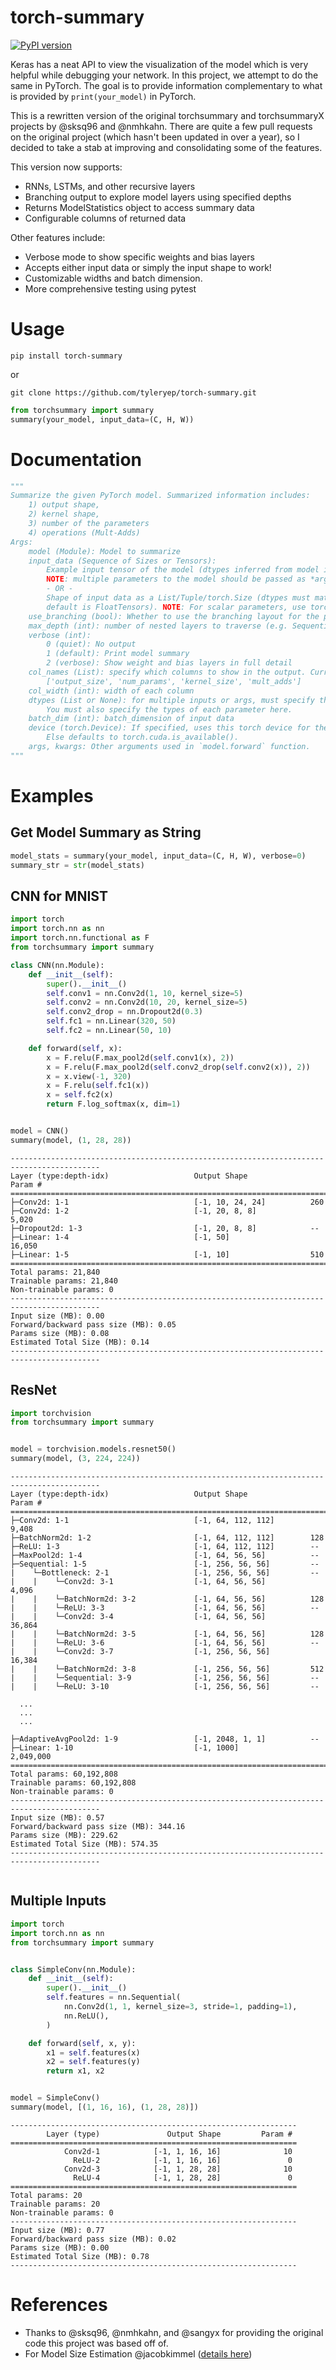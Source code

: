 # torch-summary
[![PyPI version](https://badge.fury.io/py/torch-summary.svg)](https://badge.fury.io/py/torch-summary)

Keras has a neat API to view the visualization of the model which is very helpful while debugging your network. In this project, we attempt to do the same in PyTorch. The goal is to provide information complementary to what is provided by `print(your_model)` in PyTorch.

This is a rewritten version of the original torchsummary and torchsummaryX projects by @sksq96 and @nmhkahn.
There are quite a few pull requests on the original project (which hasn't been updated in over a year), so I decided to take a stab at improving and consolidating some of the features.

This version now supports:
- RNNs, LSTMs, and other recursive layers
- Branching output to explore model layers using specified depths
- Returns ModelStatistics object to access summary data
- Configurable columns of returned data

Other features include:
- Verbose mode to show specific weights and bias layers
- Accepts either input data or simply the input shape to work!
- Customizable widths and batch dimension.
- More comprehensive testing using pytest


# Usage
`pip install torch-summary`

or

`git clone https://github.com/tyleryep/torch-summary.git`


```python
from torchsummary import summary
summary(your_model, input_data=(C, H, W))
```

# Documentation
```python
"""
Summarize the given PyTorch model. Summarized information includes:
    1) output shape,
    2) kernel shape,
    3) number of the parameters
    4) operations (Mult-Adds)
Args:
    model (Module): Model to summarize
    input_data (Sequence of Sizes or Tensors):
        Example input tensor of the model (dtypes inferred from model input).
        NOTE: multiple parameters to the model should be passed as *args, NOT as a List.
        - OR -
        Shape of input data as a List/Tuple/torch.Size (dtypes must match model input,
        default is FloatTensors). NOTE: For scalar parameters, use torch.Size([]).
    use_branching (bool): Whether to use the branching layout for the printed output.
    max_depth (int): number of nested layers to traverse (e.g. Sequentials)
    verbose (int):
        0 (quiet): No output
        1 (default): Print model summary
        2 (verbose): Show weight and bias layers in full detail
    col_names (List): specify which columns to show in the output. Currently supported:
        ['output_size', 'num_params', 'kernel_size', 'mult_adds']
    col_width (int): width of each column
    dtypes (List or None): for multiple inputs or args, must specify the size of both inputs.
        You must also specify the types of each parameter here.
    batch_dim (int): batch_dimension of input data
    device (torch.Device): If specified, uses this torch device for the model and model's input.
        Else defaults to torch.cuda.is_available().
    args, kwargs: Other arguments used in `model.forward` function.
"""
```


# Examples
## Get Model Summary as String
```python
model_stats = summary(your_model, input_data=(C, H, W), verbose=0)
summary_str = str(model_stats)
```

## CNN for MNIST

```python
import torch
import torch.nn as nn
import torch.nn.functional as F
from torchsummary import summary

class CNN(nn.Module):
    def __init__(self):
        super().__init__()
        self.conv1 = nn.Conv2d(1, 10, kernel_size=5)
        self.conv2 = nn.Conv2d(10, 20, kernel_size=5)
        self.conv2_drop = nn.Dropout2d(0.3)
        self.fc1 = nn.Linear(320, 50)
        self.fc2 = nn.Linear(50, 10)

    def forward(self, x):
        x = F.relu(F.max_pool2d(self.conv1(x), 2))
        x = F.relu(F.max_pool2d(self.conv2_drop(self.conv2(x)), 2))
        x = x.view(-1, 320)
        x = F.relu(self.fc1(x))
        x = self.fc2(x)
        return F.log_softmax(x, dim=1)


model = CNN()
summary(model, (1, 28, 28))
```


```
------------------------------------------------------------------------------------------
Layer (type:depth-idx)                   Output Shape              Param #
==========================================================================================
├─Conv2d: 1-1                            [-1, 10, 24, 24]          260
├─Conv2d: 1-2                            [-1, 20, 8, 8]            5,020
├─Dropout2d: 1-3                         [-1, 20, 8, 8]            --
├─Linear: 1-4                            [-1, 50]                  16,050
├─Linear: 1-5                            [-1, 10]                  510
==========================================================================================
Total params: 21,840
Trainable params: 21,840
Non-trainable params: 0
------------------------------------------------------------------------------------------
Input size (MB): 0.00
Forward/backward pass size (MB): 0.05
Params size (MB): 0.08
Estimated Total Size (MB): 0.14
------------------------------------------------------------------------------------------
```


## ResNet

```python
import torchvision
from torchsummary import summary


model = torchvision.models.resnet50()
summary(model, (3, 224, 224))
```


```
------------------------------------------------------------------------------------------
Layer (type:depth-idx)                   Output Shape              Param #
==========================================================================================
├─Conv2d: 1-1                            [-1, 64, 112, 112]        9,408
├─BatchNorm2d: 1-2                       [-1, 64, 112, 112]        128
├─ReLU: 1-3                              [-1, 64, 112, 112]        --
├─MaxPool2d: 1-4                         [-1, 64, 56, 56]          --
├─Sequential: 1-5                        [-1, 256, 56, 56]         --
|    └─Bottleneck: 2-1                   [-1, 256, 56, 56]         --
|    |    └─Conv2d: 3-1                  [-1, 64, 56, 56]          4,096
|    |    └─BatchNorm2d: 3-2             [-1, 64, 56, 56]          128
|    |    └─ReLU: 3-3                    [-1, 64, 56, 56]          --
|    |    └─Conv2d: 3-4                  [-1, 64, 56, 56]          36,864
|    |    └─BatchNorm2d: 3-5             [-1, 64, 56, 56]          128
|    |    └─ReLU: 3-6                    [-1, 64, 56, 56]          --
|    |    └─Conv2d: 3-7                  [-1, 256, 56, 56]         16,384
|    |    └─BatchNorm2d: 3-8             [-1, 256, 56, 56]         512
|    |    └─Sequential: 3-9              [-1, 256, 56, 56]         --
|    |    └─ReLU: 3-10                   [-1, 256, 56, 56]         --

  ...
  ...
  ...

├─AdaptiveAvgPool2d: 1-9                 [-1, 2048, 1, 1]          --
├─Linear: 1-10                           [-1, 1000]                2,049,000
==========================================================================================
Total params: 60,192,808
Trainable params: 60,192,808
Non-trainable params: 0
------------------------------------------------------------------------------------------
Input size (MB): 0.57
Forward/backward pass size (MB): 344.16
Params size (MB): 229.62
Estimated Total Size (MB): 574.35
------------------------------------------------------------------------------------------


```


## Multiple Inputs

```python
import torch
import torch.nn as nn
from torchsummary import summary


class SimpleConv(nn.Module):
    def __init__(self):
        super().__init__()
        self.features = nn.Sequential(
            nn.Conv2d(1, 1, kernel_size=3, stride=1, padding=1),
            nn.ReLU(),
        )

    def forward(self, x, y):
        x1 = self.features(x)
        x2 = self.features(y)
        return x1, x2


model = SimpleConv()
summary(model, [(1, 16, 16), (1, 28, 28)])
```


```
----------------------------------------------------------------
        Layer (type)               Output Shape         Param #
================================================================
            Conv2d-1            [-1, 1, 16, 16]              10
              ReLU-2            [-1, 1, 16, 16]               0
            Conv2d-3            [-1, 1, 28, 28]              10
              ReLU-4            [-1, 1, 28, 28]               0
================================================================
Total params: 20
Trainable params: 20
Non-trainable params: 0
----------------------------------------------------------------
Input size (MB): 0.77
Forward/backward pass size (MB): 0.02
Params size (MB): 0.00
Estimated Total Size (MB): 0.78
----------------------------------------------------------------
```

# References
- Thanks to @sksq96, @nmhkahn, and @sangyx for providing the original code this project was based off of.
- For Model Size Estimation @jacobkimmel ([details here](https://github.com/sksq96/pytorch-summary/pull/21))
